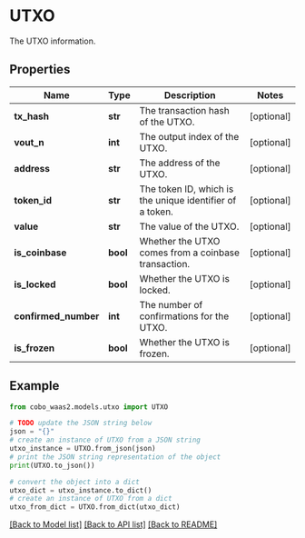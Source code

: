 # UTXO

The UTXO information.

## Properties

Name | Type | Description | Notes
------------ | ------------- | ------------- | -------------
**tx_hash** | **str** | The transaction hash of the UTXO. | [optional] 
**vout_n** | **int** | The output index of the UTXO. | [optional] 
**address** | **str** | The address of the UTXO. | [optional] 
**token_id** | **str** | The token ID, which is the unique identifier of a token. | [optional] 
**value** | **str** | The value of the UTXO. | [optional] 
**is_coinbase** | **bool** | Whether the UTXO comes from a coinbase transaction. | [optional] 
**is_locked** | **bool** | Whether the UTXO is locked. | [optional] 
**confirmed_number** | **int** | The number of confirmations for the UTXO. | [optional] 
**is_frozen** | **bool** | Whether the UTXO is frozen. | [optional] 

## Example

```python
from cobo_waas2.models.utxo import UTXO

# TODO update the JSON string below
json = "{}"
# create an instance of UTXO from a JSON string
utxo_instance = UTXO.from_json(json)
# print the JSON string representation of the object
print(UTXO.to_json())

# convert the object into a dict
utxo_dict = utxo_instance.to_dict()
# create an instance of UTXO from a dict
utxo_from_dict = UTXO.from_dict(utxo_dict)
```
[[Back to Model list]](../README.md#documentation-for-models) [[Back to API list]](../README.md#documentation-for-api-endpoints) [[Back to README]](../README.md)


